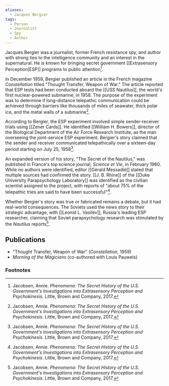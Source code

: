 ```yaml
---
aliases:
  - Jacques Bergier
tags:
  - Person
  - Journalist
  - Spy
  - Author
---
```

Jacques Bergier was a journalist, former French resistance spy, and author with strong ties to the intelligence community and an interest in the supernatural. He is known for bringing secret government [[Extrasensory Perception|ESP]] programs to public attention[^1].

In December 1959, Bergier published an article in the French magazine *Constellation* titled "Thought Transfer, Weapon of War." The article reported that ESP tests had been conducted aboard the [[USS Nautilus]], the world's first nuclear-powered submarine, in 1958. The purpose of the experiment was to determine if long-distance telepathic communication could be achieved through barriers like thousands of miles of seawater, thick polar ice, and the metal walls of a submarine[^1].

According to Bergier, the ESP experiment involved simple sender-receiver trials using [[Zener Cards]]. He identified [[William H. Bowers]], director of the Biological Department of the Air Force Research Institute, as the man overseeing the joint-service ESP experiment. Bergier's story claimed that the sender and receiver communicated telepathically over a sixteen-day period starting on July 25, 1958[^1].

An expanded version of his story, "The Secret of the Nautilus," was published in France's top science journal, *Science et Vie*, in February 1960. While no authors were identified, editor [[Gérald Messadié]] stated that multiple sources had confirmed the story. [[J. B. Rhine]] of the [[Duke University Parapsychology Laboratory]] was identified as the civilian scientist assigned to the project, with reports of "about 75% of the telepathic tries are said to have been successful"[^1].

Whether Bergier's story was true or fabricated remains a debate, but it had real-world consequences. The Soviets used the news story to their strategic advantage, with [[Leonid L. Vasilev]], Russia's leading ESP researcher, claiming that Soviet parapsychology research was stimulated by the *Nautilus* reports[^1].

## Publications
*   "Thought Transfer, Weapon of War" (*Constellation*, 1959)
*   *Morning of the Magicians* (co-authored with Louis Pauwels)

### Footnotes
[^1]: Jacobsen, Annie. *Phenomena: The Secret History of the U.S. Government's Investigations into Extrasensory Perception and Psychokinesis*. Little, Brown and Company, 2017.
